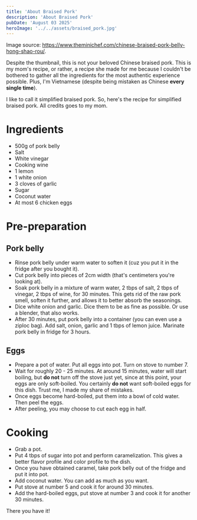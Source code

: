 ```yaml
---
title: 'About Braised Pork'
description: 'About Braised Pork'
pubDate: 'August 03 2025'
heroImage: '../../assets/braised_pork.jpg'
---
```


Image source: https://www.theminichef.com/chinese-braised-pork-belly-hong-shao-rou/.

Despite the thumbnail, this is not your beloved Chinese braised pork. This is my mom's recipe, or rather, a recipe she made for me because I couldn't be bothered to gather all the ingredients for the most authentic experience possible. Plus, I'm Vietnamese (despite being mistaken as Chinese **every single time**).

I like to call it simplified braised pork. So, here's the recipe for simplified braised pork. All credits goes to my mom.

# Ingredients
- 500g of pork belly
- Salt
- White vinegar
- Cooking wine
- 1 lemon
- 1 white onion
- 3 cloves of garlic
- Sugar
- Coconut water
- At most 6 chicken eggs

# Pre-preparation
## Pork belly
- Rinse pork belly under warm water to soften it (cuz you put it in the fridge after you bought it).
- Cut pork belly into pieces of 2cm width (that's centimeters you're looking at).
- Soak pork belly in a mixture of warm water, 2 tbps of salt, 2 tbps of vinegar, 2 tbps of wine, for 30 minutes. This gets rid of the raw pork smell, soften it further, and allows it to better absorb the seasonings.
- Dice white onion and garlic. Dice them to be as fine as possible. Or use a blender, that also works.
- After 30 minutes, put pork belly into a container (you can even use a ziploc bag). Add salt, onion, garlic and 1 tbps of lemon juice. Marinate pork belly in fridge for 3 hours.

## Eggs
- Prepare a pot of water. Put all eggs into pot. Turn on stove to number 7.
- Wait for roughly 20 - 25 minutes. At around 15 minutes, water will start boiling, but **do not** turn off the stove just yet, since at this point, your eggs are only soft-boiled. You certainly **do not** want soft-boiled eggs for this dish. Trust me, I made my share of mistakes.
- Once eggs become hard-boiled, put them into a bowl of cold water. Then peel the eggs.
- After peeling, you may choose to cut each egg in half.

# Cooking
- Grab a pot.
- Put 4 tbps of sugar into pot and perform caramelization. This gives a better flavor profile and color profile to the dish.
- Once you have obtained caramel, take pork belly out of the fridge and put it into pot.
- Add coconut water. You can add as much as you want.
- Put stove at number 5 and cook it for around 30 minutes.
- Add the hard-boiled eggs, put stove at number 3 and cook it for another 30 minutes.

There you have it!